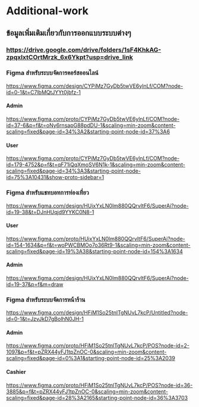 # Additional-work

## ข้อมูลเพิ่มเติมเกี่ยวกับการออกแบบระบบต่างๆ
### https://drive.google.com/drive/folders/1sF4KhkAG-zpqxIxtCOrtMrzk_6x6Ykpt?usp=drive_link



### Figma สำหรับระบบจัดการคอร์สออนไลน์ 
https://www.figma.com/design/CYPiMz7GyDb5twVE6ylnLf/COM?node-id=0-1&t=C7lbMQtJYYt0jbfz-1 

#### Admin
https://www.figma.com/proto/CYPiMz7GyDb5twVE6ylnLf/COM?node-id=37-6&p=f&t=oNy6rnsapG88pdDU-1&scaling=min-zoom&content-scaling=fixed&page-id=34%3A2&starting-point-node-id=37%3A6 

#### User 
https://www.figma.com/proto/CYPiMz7GyDb5twVE6ylnLf/COM?node-id=179-4752&p=f&t=qF71iQqXmoSV6N1k-1&scaling=min-zoom&content-scaling=fixed&page-id=34%3A3&starting-point-node-id=75%3A10431&show-proto-sidebar=1 


### Figma สำหรับแชทบอทการท่องเที่ยว
https://www.figma.com/design/HUixYxLN0lm880QQrvltF6/SuperAi?node-id=19-38&t=DJnHUqjd9YYKC0N8-1 

#### User
https://www.figma.com/proto/HUixYxLN0lm880QQrvltF6/SuperAi?node-id=154-1634&p=f&t=woPWCBMOo7o36Rt9-1&scaling=min-zoom&content-scaling=fixed&page-id=19%3A38&starting-point-node-id=154%3A1634 

#### Admin
[https://www.figma.com/design/HUixYxLN0lm880QQrvltF6/SuperAi?node-id=19-37&p=f&m=draw
](https://www.figma.com/design/HUixYxLN0lm880QQrvltF6/SuperAi?node-id=19-37&p=f&m=draw)


### Figma สำหรับระบบจัดการหน้าร้าน 
https://www.figma.com/design/HFiM1So25tnlTgNUvL7kcP/Untitled?node-id=0-1&t=JzvJkD7gBolhN0JH-1 

#### Admin 
https://www.figma.com/proto/HFiM1So25tnlTgNUvL7kcP/POS?node-id=2-1097&p=f&t=pZRX44yFJ1tpZnOC-0&scaling=min-zoom&content-scaling=fixed&page-id=0%3A1&starting-point-node-id=25%3A2039

#### Cashier
[https://www.figma.com/proto/HFiM1So25tnlTgNUvL7kcP/POS?node-id=36-3885&p=f&t=pZRX44yFJ1tpZnOC-0&scaling=min-zoom&content-scaling=fixed&page-id=28%3A2165&starting-point-node-id=36%3A3703
](https://www.figma.com/proto/HFiM1So25tnlTgNUvL7kcP/POS?node-id=28-3460&t=pZRX44yFJ1tpZnOC-0&scaling=min-zoom&content-scaling=fixed&page-id=28%3A2165&starting-point-node-id=36%3A3703)
